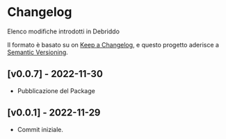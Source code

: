 # Changelog

Elenco modifiche introdotti in Debriddo

Il formato è basato su on [Keep a Changelog](https://keepachangelog.com/en/1.0.0/),
e questo progetto aderisce a [Semantic Versioning](https://semver.org/spec/v2.0.0.html).

## [v0.0.7] - 2022-11-30

- Pubblicazione del Package

## [v0.0.1] - 2022-11-29

- Commit iniziale.


